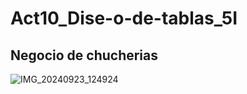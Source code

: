 # Act10_Dise-o-de-tablas_5I
## Negocio de chucherias
![IMG_20240923_124924](https://github.com/user-attachments/assets/73aa851f-71c6-44c7-a408-fe4efa563e21)
